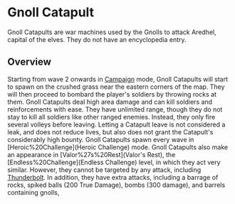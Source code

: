 # Gnoll Catapult

Gnoll Catapults are war machines used by the Gnolls to attack Aredhel, capital of the elves. They do not have an encyclopedia entry.
## Overview

Starting from wave 2 onwards in [Campaign](Campaign) mode, Gnoll Catapults will start to spawn on the crushed grass near the eastern corners of the map. They will then proceed to bombard the player's soldiers by throwing rocks at them.
Gnoll Catapults deal high area damage and can kill soldiers and reinforcements with ease. They have unlimited range, though they do not stay to kill all soldiers like other ranged enemies. Instead, they only fire several volleys before leaving. Letting a Catapult leave is not considered a leak, and does not reduce lives, but also does not grant the Catapult's considerably high bounty. Gnoll Catapults spawn every wave in [Heroic%20Challenge](Heroic Challenge) mode.
Gnoll Catapults also make an appearance in [Valor%27s%20Rest](Valor's Rest), the [Endless%20Challenge](Endless Challenge) level, in which they act very similar. However, they cannot be targeted by any attack, including [Thunderbolt](Thunderbolt). In addition, they have extra attacks, including a barrage of rocks, spiked balls (200 True Damage), bombs (300 damage), and barrels containing gnolls,